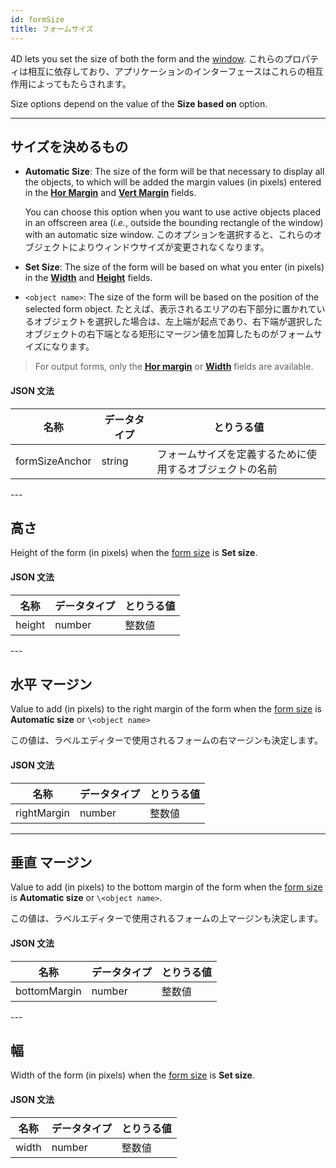 ```yaml
---
id: formSize
title: フォームサイズ
---
```


4D lets you set the size of both the form and the [window](properties_WindowSize.md). これらのプロパティは相互に依存しており、アプリケーションのインターフェースはこれらの相互作用によってもたらされます。

Size options depend on the value of the **Size based on** option.

---

## サイズを決めるもの

- **Automatic Size**: The size of the form will be that necessary to display all the objects, to which will be added the margin values (in pixels) entered in the [**Hor Margin**](#hor-margin) and [**Vert Margin**](#vert-margin) fields.

  You can choose this option when you want to use active objects placed in an offscreen area (_i.e._, outside the bounding rectangle of the window) with an automatic size window. このオプションを選択すると、これらのオブジェクトによりウィンドウサイズが変更されなくなります。

- **Set Size**: The size of the form will be based on what you enter (in pixels) in the [**Width**](#width) and [**Height**](#height) fields.

- `<object name>`: The size of the form will be based on the position of the selected form object. たとえば、表示されるエリアの右下部分に置かれているオブジェクトを選択した場合は、左上端が起点であり、右下端が選択したオブジェクトの右下端となる矩形にマージン値を加算したものがフォームサイズになります。

> For output forms, only the [**Hor margin**](#hor-margin) or [**Width**](#width) fields are available.

#### JSON 文法

| 名称             | データタイプ | とりうる値                        |
| -------------- | ------ | ---------------------------- |
| formSizeAnchor | string | フォームサイズを定義するために使用するオブジェクトの名前 |

---&#x20;

## 高さ

Height of the form (in pixels) when the [form size](#size-based-on) is **Set size**.

#### JSON 文法

| 名称     | データタイプ | とりうる値 |
| ------ | ------ | ----- |
| height | number | 整数値   |

---&#x20;

## 水平 マージン

Value to add (in pixels) to the right margin of the form when the [form size](#size-based-on) is **Automatic size** or `\<object name>`

この値は、ラベルエディターで使用されるフォームの右マージンも決定します。

#### JSON 文法

| 名称          | データタイプ | とりうる値 |
| ----------- | ------ | ----- |
| rightMargin | number | 整数値   |

---

## 垂直 マージン

Value to add (in pixels) to the bottom margin of the form when the [form size](#size-based-on) is **Automatic size** or `\<object name>`.

この値は、ラベルエディターで使用されるフォームの上マージンも決定します。

#### JSON 文法

| 名称           | データタイプ | とりうる値 |
| ------------ | ------ | ----- |
| bottomMargin | number | 整数値   |

---&#x20;

## 幅

Width of the form (in pixels) when the [form size](#size-based-on) is **Set size**.

#### JSON 文法

| 名称    | データタイプ | とりうる値 |
| ----- | ------ | ----- |
| width | number | 整数値   |
